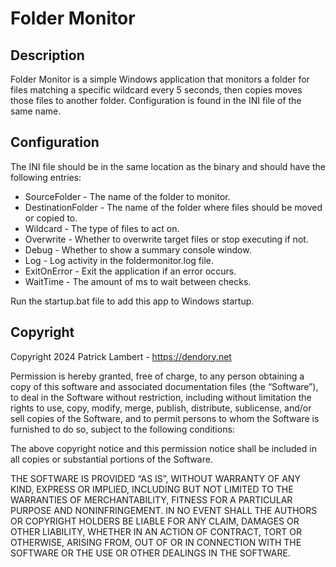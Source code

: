 # Folder Monitor

## Description

Folder Monitor is a simple Windows application that monitors a folder for files matching a specific wildcard every 5 seconds, then copies moves those files to another folder. Configuration is found in the INI file of the same name.


## Configuration

The INI file should be in the same location as the binary and should have the following entries:

* SourceFolder - The name of the folder to monitor.
* DestinationFolder - The name of the folder where files should be moved or copied to.
* Wildcard - The type of files to act on.
* Overwrite - Whether to overwrite target files or stop executing if not.
* Debug - Whether to show a summary console window.
* Log - Log activity in the foldermonitor.log file.
* ExitOnError - Exit the application if an error occurs.
* WaitTime - The amount of ms to wait between checks.

Run the startup.bat file to add this app to Windows startup.


## Copyright

Copyright 2024 Patrick Lambert - https://dendory.net

Permission is hereby granted, free of charge, to any person obtaining a copy of this software and associated documentation files (the “Software”), to deal in the Software without restriction, including without limitation the rights to use, copy, modify, merge, publish, distribute, sublicense, and/or sell copies of the Software, and to permit persons to whom the Software is furnished to do so, subject to the following conditions:

The above copyright notice and this permission notice shall be included in all copies or substantial portions of the Software.

THE SOFTWARE IS PROVIDED “AS IS”, WITHOUT WARRANTY OF ANY KIND, EXPRESS OR IMPLIED, INCLUDING BUT NOT LIMITED TO THE WARRANTIES OF MERCHANTABILITY, FITNESS FOR A PARTICULAR PURPOSE AND NONINFRINGEMENT. IN NO EVENT SHALL THE AUTHORS OR COPYRIGHT HOLDERS BE LIABLE FOR ANY CLAIM, DAMAGES OR OTHER LIABILITY, WHETHER IN AN ACTION OF CONTRACT, TORT OR OTHERWISE, ARISING FROM, OUT OF OR IN CONNECTION WITH THE SOFTWARE OR THE USE OR OTHER DEALINGS IN THE SOFTWARE.

